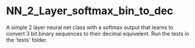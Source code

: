 # NN_2_Layer_softmax_bin_to_dec

A simple 2 layer neural net class with a softmax output that learns to convert 3 bit binary sequences to their decimal equivelent.  Run the tests in the 'tests' folder. 
